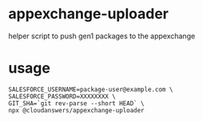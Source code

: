 # appexchange-uploader
helper script to push gen1 packages to the appexchange

# usage

    SALESFORCE_USERNAME=package-user@example.com \
    SALESFORCE_PASSWORD=XXXXXXXX \
    GIT_SHA=`git rev-parse --short HEAD` \
    npx @cloudanswers/appexchange-uploader

